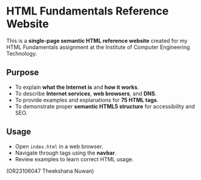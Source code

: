 # HTML Fundamentals Reference Website

This is a **single-page semantic HTML reference website** created for my HTML Fundamentals assignment at the Institute of Computer Engineering Technology.

## Purpose

- To explain **what the Internet is** and **how it works**.
- To describe **Internet services**, **web browsers**, and **DNS**.
- To provide examples and explanations for **75 HTML tags**.
- To demonstrate proper **semantic HTML5 structure** for accessibility and SEO.

## Usage

- Open `index.html` in a web browser.
- Navigate through tags using the **navbar**.
- Review examples to learn correct HTML usage.


(OR23106047 Theekshana Nuwan)
